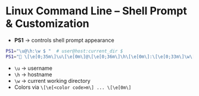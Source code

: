 # Linux Command Line – Shell Prompt & Customization

* **PS1** → controls shell prompt appearance

```bash
PS1="\u@\h:\w $ "  # user@host:current_dir $
PS1="🐧 \[\e[0;35m\]\u\[\e[0m\]@\[\e[0;36m\]\h\[\e[0m\]:\[\e[0;33m\]\w\[\e[0m\] \$ "
````

* `\u` → username
* `\h` → hostname
* `\w` → current working directory
* Colors via `\[\e[<color code>m\] ... \[\e[0m\]`



